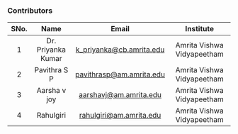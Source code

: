 
### Contributors

| SNo. |        Name        |          Email           |         Institute          |
| :--: | :----------------: | :----------------------: | :------------------------: | 
|  1   | Dr. Priyanka Kumar | k_priyanka@cb.amrita.edu | Amrita Vishwa Vidyapeetham |     |
|  2   |    Pavithra S P    | pavithrasp@am.amrita.edu | Amrita Vishwa Vidyapeetham |     |
|  3   |    Aarsha v joy    |  aarshavj@am.amrita.edu  | Amrita Vishwa Vidyapeetham |
|  4   |     Rahulgiri      | rahulgiri@am.amrita.edu  | Amrita Vishwa Vidyapeetham |
